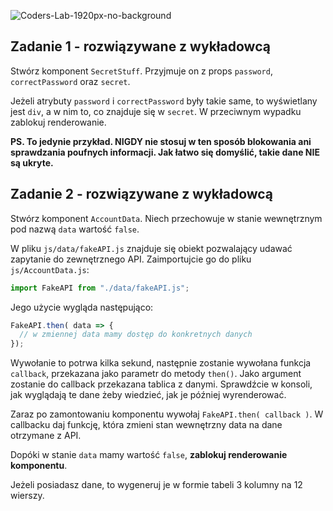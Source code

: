 ![Coders-Lab-1920px-no-background](https://user-images.githubusercontent.com/30623667/104709394-2cabee80-571f-11eb-9518-ea6a794e558e.png)


## Zadanie 1 - rozwiązywane z wykładowcą

Stwórz komponent `SecretStuff`. Przyjmuje on z props `password`, `correctPassword` oraz `secret`.

Jeżeli atrybuty `password` i `correctPassword` były takie same, to wyświetlany jest `div`, a w nim to, co znajduje się w `secret`. W przeciwnym wypadku zablokuj renderowanie.

**PS. To jedynie przykład. NIGDY nie stosuj w ten sposób blokowania ani sprawdzania poufnych informacji. Jak łatwo się domyślić, takie dane NIE są ukryte.**



## Zadanie 2 - rozwiązywane z wykładowcą

Stwórz komponent `AccountData`. Niech przechowuje w stanie wewnętrznym pod nazwą `data` wartość `false`.

W pliku `js/data/fakeAPI.js` znajduje się obiekt pozwalający udawać zapytanie do zewnętrznego API. Zaimportujcie go do pliku `js/AccountData.js`:

```js
import FakeAPI from "./data/fakeAPI.js";
```

Jego użycie wygląda następująco:
```js
FakeAPI.then( data => {
  // w zmiennej data mamy dostęp do konkretnych danych
});
```

Wywołanie to potrwa kilka sekund, następnie zostanie wywołana funkcja `callback`, przekazana jako parametr do metody `then()`. Jako argument zostanie do callback przekazana tablica z danymi. Sprawdźcie w konsoli, jak wyglądają te dane żeby wiedzieć, jak je później wyrenderować.

Zaraz po zamontowaniu komponentu wywołaj `FakeAPI.then( callback )`. W callbacku daj funkcję, która zmieni stan wewnętrzny data na dane otrzymane z API.

Dopóki w stanie `data` mamy wartość `false`, **zablokuj renderowanie komponentu**.

Jeżeli posiadasz dane, to wygeneruj je w formie tabeli 3 kolumny na 12 wierszy.
